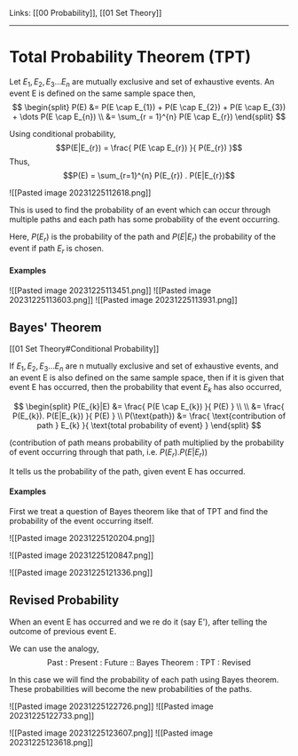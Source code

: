 Links: [[00 Probability]], [[01 Set Theory]]
___
# Total Probability Theorem (TPT)

Let $E_{1},E_{2},E_{3} \dots E_{n}$ are mutually exclusive and set of exhaustive events. An event E is defined on the same sample space then,
$$
\begin{split}
P(E) &= P(E \cap E_{1}) + P(E \cap E_{2}) + P(E \cap E_{3}) + \dots P(E \cap E_{n}) \\
&= \sum_{r = 1}^{n} P(E \cap E_{r})
\end{split}
$$

Using conditional probability,
$$P(E|E_{r}) = \frac{ P(E \cap E_{r}) }{ P(E_{r}) }$$
Thus,
$$P(E) = \sum_{r=1}^{n} P(E_{r}) . P(E|E_{r})$$

![[Pasted image 20231225112618.png]]


This is used to find the probability of an event which can occur through multiple paths and each path has some probability of the event occurring. 

Here, $P(E_{r})$ is the probability of the path and $P(E|E_{r})$ the probability of the event if path $E_{r}$ is chosen. 

#### Examples 
![[Pasted image 20231225113451.png]]
![[Pasted image 20231225113603.png]]
![[Pasted image 20231225113931.png]]

## Bayes' Theorem
[[01 Set Theory#Conditional Probability]]

If $E_{1},E_{2},E_{3}\dots E_{n}$ are n mutually exclusive and set of exhaustive events, and an event E is also defined on the same sample space, then if it is given that event E has occurred, then the probability that event $E_{k}$ has also occurred,

$$
\begin{split}
P(E_{k}|E) &= \frac{ P(E \cap E_{k}) }{ P(E) } \\
\\
&= \frac{ P(E_{k}). P(E|E_{k}) }{ P(E) } \\
P(\text{path}) &= \frac{ \text{contribution of path } E_{k} }{ \text{total probability of event} }
\end{split}
$$

(contribution of path means probability of path multiplied by the probability of event occurring through that path, i.e. $P(E_{r}). P(E|E_{{r}})$)

It tells us the probability of the path, given event E has occurred.

#### Examples 
First we treat a question of Bayes theorem like that of TPT and find the probability of the event occurring itself. 

![[Pasted image 20231225120204.png]]

![[Pasted image 20231225120847.png]]

![[Pasted image 20231225121336.png]]

## Revised Probability 
When an event E has occurred and we re do it (say E'), after telling the outcome of previous event E.

We can use the analogy,
$$\text{Past : Present : Future :: Bayes Theorem : TPT : Revised}$$

In this case we will find the probability of each path using Bayes theorem. These probabilities will become the new probabilities of the paths. 

![[Pasted image 20231225122726.png]]
![[Pasted image 20231225122733.png]]

![[Pasted image 20231225123607.png]]
![[Pasted image 20231225123618.png]]

